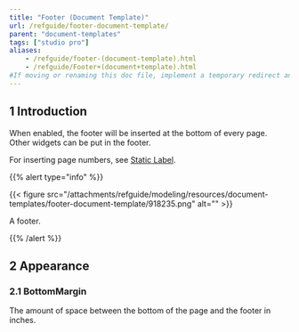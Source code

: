 ```yaml
---
title: "Footer (Document Template)"
url: /refguide/footer-document-template/
parent: "document-templates"
tags: ["studio pro"]
aliases:
    - /refguide/footer-(document-template).html
    - /refguide/Footer+(document+template).html
#If moving or renaming this doc file, implement a temporary redirect and let the respective team know they should update the URL in the product. See Mapping to Products for more details.
---
```


## 1 Introduction

When enabled, the footer will be inserted at the bottom of every page. Other widgets can be put in the footer.

For inserting page numbers, see [Static Label](/refguide/static-label-document-template/).

{{% alert type="info" %}}

{{< figure src="/attachments/refguide/modeling/resources/document-templates/footer-document-template/918235.png" alt="" >}}

A footer.

{{% /alert %}}

## 2 Appearance

### 2.1 BottomMargin

The amount of space between the bottom of the page and the footer in inches.

